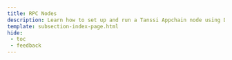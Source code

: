 ```yaml
---
title: RPC Nodes
description: Learn how to set up and run a Tanssi Appchain node using Docker or Systemd, which allows you to have your own RPC endpoint to interact with your Appchain.
template: subsection-index-page.html
hide: 
 - toc
 - feedback
---
```


